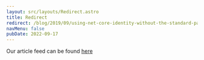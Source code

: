 ```yaml
---
layout: src/layouts/Redirect.astro
title: Redirect
redirect: /blog/2019/09/using-net-core-identity-without-the-standard-pages/
navMenu: false
pubDate: 2022-09-17
---
```

<div>
Our article feed can be found <a href="/blog/2019/09/using-net-core-identity-without-the-standard-pages/">here</a>
</div>
